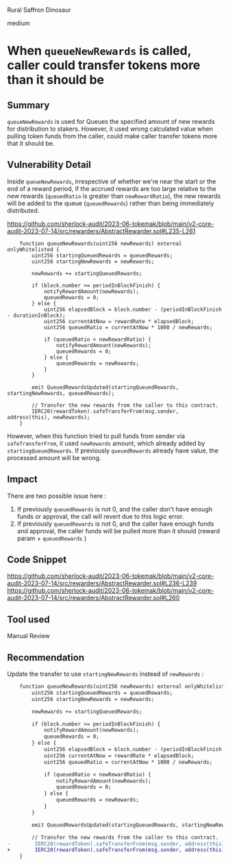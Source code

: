 Rural Saffron Dinosaur

medium

# When `queueNewRewards` is called, caller could transfer tokens more than it should be
## Summary

`queueNewRewards` is used for Queues the specified amount of new rewards for distribution to stakers. However, it used wrong calculated value when pulling token funds from the caller, could make caller transfer tokens more that it should be.

## Vulnerability Detail

Inside `queueNewRewards`, irrespective of whether we're near the start or the end of a reward period, if the accrued rewards are too large relative to the new rewards (`queuedRatio` is greater than `newRewardRatio`), the new rewards will be added to the queue (`queuedRewards`) rather than being immediately distributed.

https://github.com/sherlock-audit/2023-06-tokemak/blob/main/v2-core-audit-2023-07-14/src/rewarders/AbstractRewarder.sol#L235-L261

```solidity
    function queueNewRewards(uint256 newRewards) external onlyWhitelisted {
        uint256 startingQueuedRewards = queuedRewards;
        uint256 startingNewRewards = newRewards;

        newRewards += startingQueuedRewards;

        if (block.number >= periodInBlockFinish) {
            notifyRewardAmount(newRewards);
            queuedRewards = 0;
        } else {
            uint256 elapsedBlock = block.number - (periodInBlockFinish - durationInBlock);
            uint256 currentAtNow = rewardRate * elapsedBlock;
            uint256 queuedRatio = currentAtNow * 1000 / newRewards;

            if (queuedRatio < newRewardRatio) {
                notifyRewardAmount(newRewards);
                queuedRewards = 0;
            } else {
                queuedRewards = newRewards;
            }
        }

        emit QueuedRewardsUpdated(startingQueuedRewards, startingNewRewards, queuedRewards);

        // Transfer the new rewards from the caller to this contract.
        IERC20(rewardToken).safeTransferFrom(msg.sender, address(this), newRewards);
    }
```

However, when this function tried to pull funds from sender via `safeTransferFrom`, it used `newRewards` amount, which already added  by `startingQueuedRewards`. If previously `queuedRewards` already have value, the processed amount will be wrong.


## Impact

There are two possible issue here : 

1. If previously `queuedRewards` is not 0, and the caller don't have enough funds or approval, the call will revert due to this logic error.
2. If previously `queuedRewards` is not 0,  and the caller have enough funds and approval, the caller funds will be pulled more than it should (reward param + `queuedRewards` )

## Code Snippet

https://github.com/sherlock-audit/2023-06-tokemak/blob/main/v2-core-audit-2023-07-14/src/rewarders/AbstractRewarder.sol#L236-L239
https://github.com/sherlock-audit/2023-06-tokemak/blob/main/v2-core-audit-2023-07-14/src/rewarders/AbstractRewarder.sol#L260

## Tool used

Manual Review

## Recommendation

Update the transfer to use `startingNewRewards` instead of `newRewards`  : 

```diff
    function queueNewRewards(uint256 newRewards) external onlyWhitelisted {
        uint256 startingQueuedRewards = queuedRewards;
        uint256 startingNewRewards = newRewards;

        newRewards += startingQueuedRewards;

        if (block.number >= periodInBlockFinish) {
            notifyRewardAmount(newRewards);
            queuedRewards = 0;
        } else {
            uint256 elapsedBlock = block.number - (periodInBlockFinish - durationInBlock);
            uint256 currentAtNow = rewardRate * elapsedBlock;
            uint256 queuedRatio = currentAtNow * 1000 / newRewards;

            if (queuedRatio < newRewardRatio) {
                notifyRewardAmount(newRewards);
                queuedRewards = 0;
            } else {
                queuedRewards = newRewards;
            }
        }

        emit QueuedRewardsUpdated(startingQueuedRewards, startingNewRewards, queuedRewards);

        // Transfer the new rewards from the caller to this contract.
-        IERC20(rewardToken).safeTransferFrom(msg.sender, address(this), newRewards);
+        IERC20(rewardToken).safeTransferFrom(msg.sender, address(this), startingNewRewards);
    }
```
